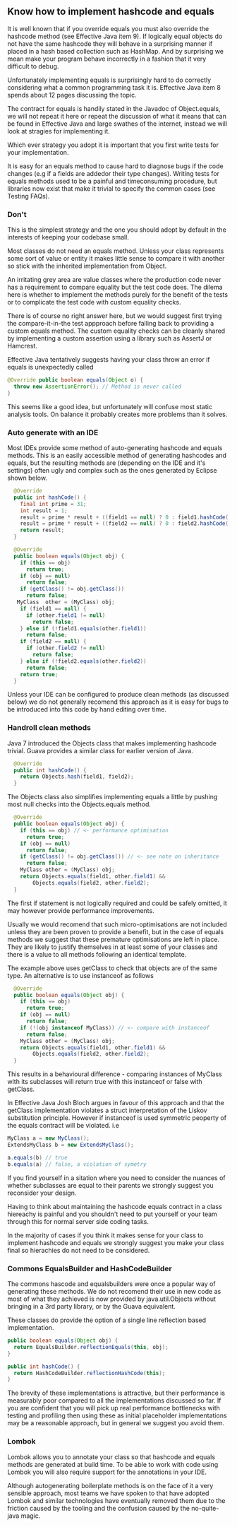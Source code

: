 ## Know how to implement hashcode and equals

It is well known that if you override equals you must also override the hashcode method (see Effective Java item 9). If logically equal objects do not have the same hashcode they will behave in a surprising manner if placed in a hash based collection such as HashMap. And by surprising we mean make your program behave incorrectly in a fashion that it very difficult to debug.

Unfortunately implementing equals is surprisingly hard to do correctly considering what a common programming task it is. Effective Java item 8 spends about 12 pages discussing the topic.  

The contract for equals is handily stated in the Javadoc of Object.equals, we will not repeat it here or repeat the discussion of what it means that can be found in Effective Java and large swathes of the internet, instead we will look at stragies for implementing it.

Which ever strategy you adopt it is important that you first write tests for your implementation.

It is easy for an equals method to cause hard to diagnose bugs if the code changes (e.g if a fields are addedor their type changes). Writing tests for equals methods used to be a painful and timeconsuming procedure, but libraries now exist that make it trivial to specify the common cases (see Testing FAQs). 

### Don't

This is the simplest strategy and the one you should adopt by default in the interests of keeping your codebase small.

Most classes do not need an equals method. Unless your class represents some sort of value or entity it makes little sense to compare it with another so stick with the inherited implementation from Object.

An irritating grey area are value classes where the production code never has a requirement to compare equality but the test code does. The dilema here is whether to implement the methods purely for the benefit of the tests or to complicate the test code with custom equality checks.

There is of course no right answer here, but we would suggest first trying the compare-it-in-the test appproach before falling back to providing a custom equals method. The custom equality checks can be cleanly shared by implementing a custom assertion using a library such as AssertJ or Hamcrest.

Effective Java tentatively suggests having your class throw an error if equals is unexpectedly called

```java
@Override public boolean equals(Object o) {
  throw new AssertionError(); // Method is never called
}
```
 
This seems like a good idea, but unfortunately will confuse most static analysis tools. On balance it probably creates more problems than it solves.

### Auto generate with an IDE

Most IDEs provide some method of auto-generating hashcode and equals methods. This is an easily accessible method of generating hashcodes and equals, but the resulting methods are (depending on the IDE and it's settings) often ugly and complex such as the ones generated by Eclipse shown below.

```java
  @Override
  public int hashCode() {
    final int prime = 31;
    int result = 1;
    result = prime * result + ((field1 == null) ? 0 : field1.hashCode());
    result = prime * result + ((field2 == null) ? 0 : field2.hashCode());
    return result;
  }
```

```java
  @Override
  public boolean equals(Object obj) {
    if (this == obj)
      return true;
    if (obj == null)
      return false;
    if (getClass() != obj.getClass())
      return false;
   MyClass  other = (MyClass) obj;
    if (field1 == null) {
      if (other.field1 != null)
        return false;
    } else if (!field1.equals(other.field1))
      return false;
    if (field2 == null) {
      if (other.field2 != null)
        return false;
    } else if (!field2.equals(other.field2))
      return false;
    return true;
  }
```

Unless your IDE can be configured to produce clean methods (as discussed below) we do not generally recomend this approach as it is easy for bugs to be introduced into this code by hand editing over time.

### Handroll clean methods

Java 7 introduced the Objects class that makes implementing hashcode trivial. Guava provides a similar class for earlier version of Java.

```java
  @Override
  public int hashCode() {
    return Objects.hash(field1, field2);
  }
```

The Objects class also simplifies implementing equals a little by pushing most null checks into the Objects.equals method.

```java
  @Override
  public boolean equals(Object obj) {
    if (this == obj) // <- performance optimisation
      return true;
    if (obj == null)
      return false;
    if (getClass() != obj.getClass()) // <- see note on inheritance
      return false;
    MyClass other = (MyClass) obj;
    return Objects.equals(field1, other.field1) &&
        Objects.equals(field2, other.field2);
  }
```

The first if statement is not logically required and could be safely omitted, it may however provide performance improvements. 

Usually we would recomend that such micro-optimisations are not included unless they are been proven to provide a benefit, but in the case of equals methods we suggest that these premature optimisations are left in place. They are likely to justify themselves in at least some of your classes and there is a value to all methods following an identical template.

The example above uses getClass to check that objects are of the same type. An alternative is to use instanceof as follows

```java
  @Override
  public boolean equals(Object obj) {
    if (this == obj) 
      return true;
    if (obj == null)
      return false;
    if (!(obj instanceof MyClass)) // <- compare with instanceof 
      return false;
    MyClass other = (MyClass) obj;
    return Objects.equals(field1, other.field1) &&
        Objects.equals(field2, other.field2);
  }
```

This results in a behavioural difference - comparing instances of MyClass with its subclasses will return true with this instanceof or false with getClass.

In Effective Java Josh Bloch argues in favour of this approach and that the getClass implementation violates a struct interpretation of the Liskov substitution principle. However if instanceof is used symmetric peoperty of the equals contract will be violated. i.e

```java
MyClass a = new MyClass();
ExtendsMyClass b = new ExtendsMyClass();

a.equals(b) // true
b.equals(a) // false, a violation of symetry
``` 

If you find yourself in a sitation where you need to consider the nuances of whether subclasses are equal to their parents we strongly suggest you reconsider your design.

Having to think about maintaining the hashcode equals contract in a class hiereachy is painful and you shouldn't need to put yourself or your team through this for normal server side coding tasks.

In the majority of cases if you think it makes sense for your class to implement hashcode and equals we strongly suggest you make your class final so hierachies do not need to be considered. 

### Commons EqualsBuilder and HashCodeBuilder

The commons hascode and equalsbuilders were once a popular way of generating these methods. We do not recomend their use in new code as most of what they achieved is now provided by java.util.Objects without bringing in a 3rd party library, or by the Guava equivalent.

These classes do provide the option of a single line reflection based implementation.

```java
public boolean equals(Object obj) {
  return EqualsBuilder.reflectionEquals(this, obj);
}
```

```java
public int hashCode() {
  return HashCodeBuilder.reflectionHashCode(this);
}
```

The brevity of these implementations is attractive, but their performance is measurably poor compared to all the implementations discussed so far. If you are confident that you will pick up real performance bottlenecks with testing and profiling then using these as initial placeholder implementations may be a reasonable approach, but in general we suggest you avoid them. 

### Lombok

Lombok allows you to annotate your class so that hashcode and equals methods are generated at build time. To be able to work with code using Lombok you will also require support for the annotations in your IDE.

Although autogenerating boilerplate methods is on the face of it a very sensible approach, most teams we have spoken to that have adopted Lombok and similar technologies have eventually removed them due to the friction caused by the tooling and the confusion caused by the no-quite-java magic.
